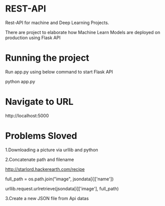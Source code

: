 # REST-API
Rest-API for machine and Deep Learning Projects.

There are project to elaborate how Machine Learn Models are deployed on production using Flask API

# Running the project
Run app.py using below command to start Flask API

python app.py

# Navigate to URL 
http://localhost:5000

# Problems Sloved
1.Downloading a picture via urllib and python

2.Concatenate path and filename

http://starlord.hackerearth.com/recipe

full_path = os.path.join("image", jsondata[i]['name'])

urllib.request.urlretrieve(jsondata[i]['image'], full_path)

3.Create a new JSON file from Api datas


